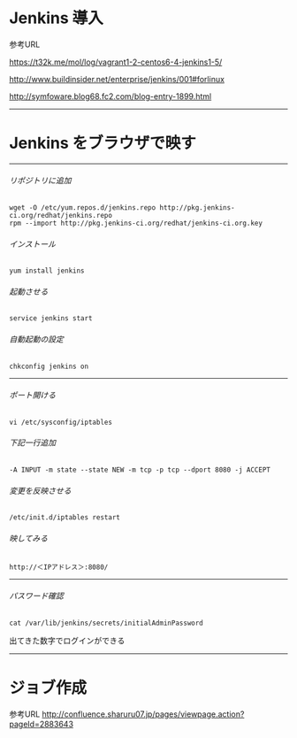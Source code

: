<!-- 参考URL marpの設定 http://qiita.com/pocket8137/items/27ede821e59c12a1b222 -->
<!-- page_number: true -->
<!-- $size: 1:5 縦:横-->
<!-- $theme: gaia -->

# Jenkins 導入

参考URL

https://t32k.me/mol/log/vagrant1-2-centos6-4-jenkins1-5/

http://www.buildinsider.net/enterprise/jenkins/001#forlinux

http://symfoware.blog68.fc2.com/blog-entry-1899.html


----

# Jenkins をブラウザで映す

---

###### リポジトリに追加
	wget -O /etc/yum.repos.d/jenkins.repo http://pkg.jenkins-ci.org/redhat/jenkins.repo
	rpm --import http://pkg.jenkins-ci.org/redhat/jenkins-ci.org.key

###### インストール
	yum install jenkins

###### 起動させる
	service jenkins start

###### 自動起動の設定
	chkconfig jenkins on

----

###### ポート開ける
	vi /etc/sysconfig/iptables

###### 下記一行追加
	-A INPUT -m state --state NEW -m tcp -p tcp --dport 8080 -j ACCEPT

###### 変更を反映させる
	/etc/init.d/iptables restart

###### 映してみる
	http://＜IPアドレス＞:8080/


---

###### パスワード確認
	cat /var/lib/jenkins/secrets/initialAdminPassword
    
出てきた数字でログインができる

---

# ジョブ作成
参考URL
http://confluence.sharuru07.jp/pages/viewpage.action?pageId=2883643


